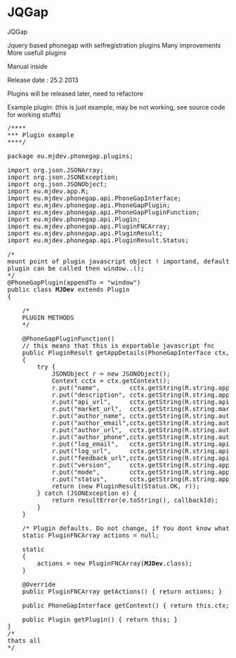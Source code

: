 JQGap
=====

JQGap

Jquery based phonegap with selfregistration plugins
Many improvements
More usefull plugins

Manual inside

Release date : 25.2.2013

Plugins will be released later, need to refactore

Example plugin:
(this is just example, may be not working, see source code for working stuffs)
<pre>
/****
*** Plugin example
****/

package eu.mjdev.phonegap.plugins;

import org.json.JSONArray;
import org.json.JSONException;
import org.json.JSONObject;
import eu.mjdev.app.R;
import eu.mjdev.phonegap.api.PhoneGapInterface;
import eu.mjdev.phonegap.api.PhoneGapPlugin;
import eu.mjdev.phonegap.api.PhoneGapPluginFunction;
import eu.mjdev.phonegap.api.Plugin;
import eu.mjdev.phonegap.api.PluginFNCArray;
import eu.mjdev.phonegap.api.PluginResult;
import eu.mjdev.phonegap.api.PluginResult.Status;

/* 
mount point of plugin javascript object ! importand, default window
plugin can be called then window.<plugin_name>.<fnc_name>(<fnc_params>); 
*/
@PhoneGapPlugin(appendTo = "window")
public class <b>MJDev</b> extends Plugin
{
  
	/* 
	PLUGIN METHODS 
	*/
  
	@PhoneGapPluginFunction()
	// this means that this is exportable javascript fnc
	public PluginResult getAppDetails(PhoneGapInterface ctx, Plugin p, JSONArray args, String callbackId) 
	{
		try {
			JSONObject r = new JSONObject();
			Context cctx = ctx.getContext();
			r.put("name",        cctx.getString(R.string.app_name));
			r.put("description", cctx.getString(R.string.app_description));
			r.put("api_url",     cctx.getString(R.string.api_url));
			r.put("market_url",  cctx.getString(R.string.market_url));
			r.put("author_name", cctx.getString(R.string.author_name));
			r.put("author_email",cctx.getString(R.string.author_email));
			r.put("author_url",  cctx.getString(R.string.author_url));
			r.put("author_phone",cctx.getString(R.string.author_phone));
			r.put("log_email",   cctx.getString(R.string.api_log_email));
			r.put("log_url",     cctx.getString(R.string.api_log_url));
			r.put("feedback_url",cctx.getString(R.string.api_feedback_url));
			r.put("version",     cctx.getString(R.string.app_version));
			r.put("mode",        cctx.getString(R.string.app_mode));
			r.put("status",      cctx.getString(R.string.app_default_status));
			return (new PluginResult(Status.OK, r));
		} catch (JSONException e) {
			return resultError(e.toString(), callbackId);
		}
	}

	/* Plugin defaults. Do not change, if You dont know what are you doing. */
	static PluginFNCArray actions = null;
	
	static 
	{ 
		actions = new PluginFNCArray(<b>MJDev</b>.class); 
	}
	
	@Override
	public PluginFNCArray getActions() { return actions; }
	
	public PhoneGapInterface getContext() { return this.ctx; }
	
	public Plugin getPlugin() { return this; }
}
/* 
thats all 
*/
</pre>
